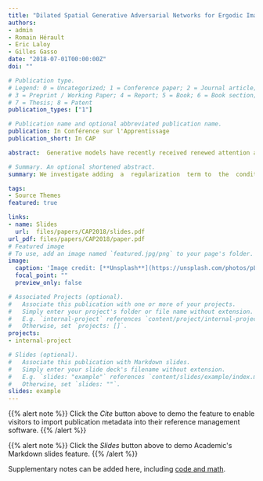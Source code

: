```yaml
---
title: "Dilated Spatial Generative Adversarial Networks for Ergodic Image Generation"
authors:
- admin
- Romain Hérault
- Eric Laloy
- Gilles Gasso
date: "2018-07-01T00:00:00Z"
doi: ""

# Publication type.
# Legend: 0 = Uncategorized; 1 = Conference paper; 2 = Journal article;
# 3 = Preprint / Working Paper; 4 = Report; 5 = Book; 6 = Book section;
# 7 = Thesis; 8 = Patent
publication_types: ["1"]

# Publication name and optional abbreviated publication name.
publication: In Conférence sur l'Apprentissage
publication_short: In CAP

abstract:  Generative models have recently received renewed attention as a result of adversarial learning. Generative adversarial networks consist of samples generation model and a discrimination model able to distinguish between genuine and synthetic samples. In combination with convolutional (for the discriminator) and de-convolutional (for the generator) layers, they are particularly suitable for image generation, especially of natural scenes. However, the presence of fully connected layers adds global dependencies in the generated images. This may lead to high and global variations in the generated sample for small local variations in the input noise. In this work we propose to use architec-tures based on fully convolutional networks (including among others dilated layers), architectures specifically designed to generate globally ergodic images, that is images without global dependencies. Conducted experiments reveal that these architectures are well suited for generating natural textures such as geologic structures.

# Summary. An optional shortened abstract.
summary: We investigate adding  a  regularization  term to  the  conditioning  of  GANs  to  deal  with  cases  where  a  small  subset  of the  image  is  known  beforehand.

tags:
- Source Themes
featured: true

links:
- name: Slides
  url:  files/papers/CAP2018/slides.pdf
url_pdf: files/papers/CAP2018/paper.pdf
# Featured image
# To use, add an image named `featured.jpg/png` to your page's folder. 
image:
  caption: 'Image credit: [**Unsplash**](https://unsplash.com/photos/pLCdAaMFLTE)'
  focal_point: ""
  preview_only: false

# Associated Projects (optional).
#   Associate this publication with one or more of your projects.
#   Simply enter your project's folder or file name without extension.
#   E.g. `internal-project` references `content/project/internal-project/index.md`.
#   Otherwise, set `projects: []`.
projects:
- internal-project

# Slides (optional).
#   Associate this publication with Markdown slides.
#   Simply enter your slide deck's filename without extension.
#   E.g. `slides: "example"` references `content/slides/example/index.md`.
#   Otherwise, set `slides: ""`.
slides: example
---
```


{{% alert note %}}
Click the *Cite* button above to demo the feature to enable visitors to import publication metadata into their reference management software.
{{% /alert %}}

{{% alert note %}}
Click the *Slides* button above to demo Academic's Markdown slides feature.
{{% /alert %}}

Supplementary notes can be added here, including [code and math](https://sourcethemes.com/academic/docs/writing-markdown-latex/).

